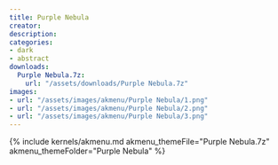 ```yaml
---
title: Purple Nebula
creator: 
description: 
categories:
- dark
- abstract
downloads:
  Purple Nebula.7z:
    url: "/assets/downloads/Purple Nebula.7z"
images:
- url: "/assets/images/akmenu/Purple Nebula/1.png"
- url: "/assets/images/akmenu/Purple Nebula/2.png"
- url: "/assets/images/akmenu/Purple Nebula/3.png"
---
```


{% include kernels/akmenu.md akmenu_themeFile="Purple Nebula.7z" akmenu_themeFolder="Purple Nebula" %}
